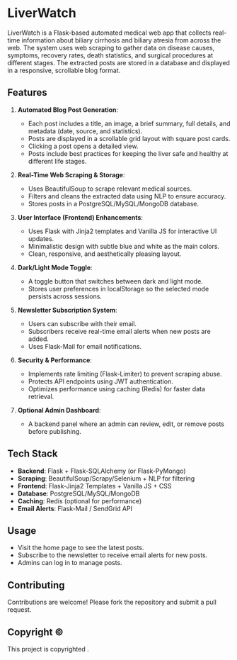 # LiverWatch

LiverWatch is a Flask-based automated medical web app that collects real-time information about biliary cirrhosis and biliary atresia from across the web. The system uses web scraping to gather data on disease causes, symptoms, recovery rates, death statistics, and surgical procedures at different stages. The extracted posts are stored in a database and displayed in a responsive, scrollable blog format.

## Features

1. **Automated Blog Post Generation**:
   - Each post includes a title, an image, a brief summary, full details, and metadata (date, source, and statistics).
   - Posts are displayed in a scrollable grid layout with square post cards.
   - Clicking a post opens a detailed view.
   - Posts include best practices for keeping the liver safe and healthy at different life stages.

2. **Real-Time Web Scraping & Storage**:
   - Uses BeautifulSoup to scrape relevant medical sources.
   - Filters and cleans the extracted data using NLP to ensure accuracy.
   - Stores posts in a PostgreSQL/MySQL/MongoDB database.

3. **User Interface (Frontend) Enhancements**:
   - Uses Flask with Jinja2 templates and Vanilla JS for interactive UI updates.
   - Minimalistic design with subtle blue and white as the main colors.
   - Clean, responsive, and aesthetically pleasing layout.

4. **Dark/Light Mode Toggle**:
   - A toggle button that switches between dark and light mode.
   - Stores user preferences in localStorage so the selected mode persists across sessions.

5. **Newsletter Subscription System**:
   - Users can subscribe with their email.
   - Subscribers receive real-time email alerts when new posts are added.
   - Uses Flask-Mail for email notifications.

6. **Security & Performance**:
   - Implements rate limiting (Flask-Limiter) to prevent scraping abuse.
   - Protects API endpoints using JWT authentication.
   - Optimizes performance using caching (Redis) for faster data retrieval.

7. **Optional Admin Dashboard**:
   - A backend panel where an admin can review, edit, or remove posts before publishing.

## Tech Stack

- **Backend**: Flask + Flask-SQLAlchemy (or Flask-PyMongo)
- **Scraping**: BeautifulSoup/Scrapy/Selenium + NLP for filtering
- **Frontend**: Flask-Jinja2 Templates + Vanilla JS + CSS
- **Database**: PostgreSQL/MySQL/MongoDB
- **Caching**: Redis (optional for performance)
- **Email Alerts**: Flask-Mail / SendGrid API

## Usage

- Visit the home page to see the latest posts.
- Subscribe to the newsletter to receive email alerts for new posts.
- Admins can log in to manage posts.

## Contributing

Contributions are welcome! Please fork the repository and submit a pull request.

## Copyright ©️ 

This project is copyrighted .
